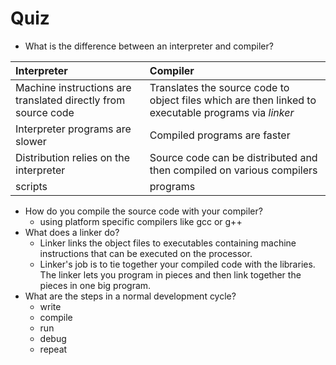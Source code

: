 Quiz
=======

- What is the difference between an interpreter and compiler?

| Interpreter | Compiler |
|:------------|:---------|
| Machine instructions are translated directly from source code | Translates the source code to object files which are then linked to executable programs via _linker_ |
| Interpreter programs are slower | Compiled programs are faster |
| Distribution relies on the interpreter | Source code can be distributed and then compiled on various compilers |
| scripts| programs |

- How do you compile the source code with your compiler?
    - using platform specific compilers like gcc or g++
- What does a linker do?
    - Linker links the object files to executables containing machine instructions that can be executed on the processor.
    - Linker's job is to tie together your compiled code with the libraries. The linker lets you program in pieces and then link together the pieces in one big program.
- What are the steps in a normal development cycle?
    - write
    - compile
    - run
    - debug
    - repeat


